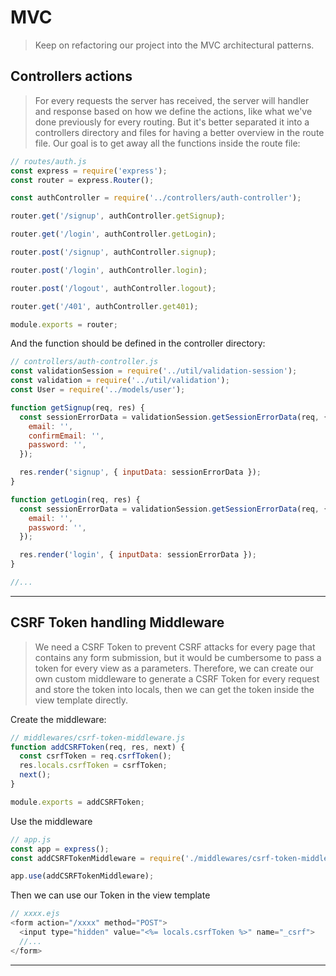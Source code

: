 # MVC
> Keep on refactoring our project into the MVC architectural patterns.

## Controllers actions
> For every requests the server has received, the server will handler and response based on how we define the actions, like what we've done previously for every routing.
But it's better separated it into a controllers directory and files for having a better overview in the route file.
Our goal is to get away all the functions inside the route file:
```js
// routes/auth.js
const express = require('express');
const router = express.Router();

const authController = require('../controllers/auth-controller');

router.get('/signup', authController.getSignup);

router.get('/login', authController.getLogin);

router.post('/signup', authController.signup);

router.post('/login', authController.login);

router.post('/logout', authController.logout);

router.get('/401', authController.get401);

module.exports = router;
```
And the function should be defined in the controller directory:
```js
// controllers/auth-controller.js
const validationSession = require('../util/validation-session');
const validation = require('../util/validation');
const User = require('../models/user');

function getSignup(req, res) {
  const sessionErrorData = validationSession.getSessionErrorData(req, {
    email: '',
    confirmEmail: '',
    password: '',
  });

  res.render('signup', { inputData: sessionErrorData });
}

function getLogin(req, res) {
  const sessionErrorData = validationSession.getSessionErrorData(req, {
    email: '',
    password: '',
  });

  res.render('login', { inputData: sessionErrorData });
}

//...
```

---

## CSRF Token handling Middleware
> We need a CSRF Token to prevent CSRF attacks for every page that contains any form submission, but it would be cumbersome to pass a token for every view as a parameters. Therefore, we can create our own custom middleware to generate a CSRF Token for every request and store the token into locals, then we can get the token inside the view template directly.

Create the middleware:
```js
// middlewares/csrf-token-middleware.js
function addCSRFToken(req, res, next) {
  const csrfToken = req.csrfToken();
  res.locals.csrfToken = csrfToken;
  next();
}

module.exports = addCSRFToken;
```

Use the middleware
```js
// app.js
const app = express();
const addCSRFTokenMiddleware = require('./middlewares/csrf-token-middleware');

app.use(addCSRFTokenMiddleware);
```

Then we can use our Token in the view template
```js
// xxxx.ejs
<form action="/xxxx" method="POST">
  <input type="hidden" value="<%= locals.csrfToken %>" name="_csrf">
  //...
</form>
```

---

